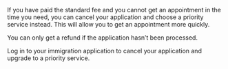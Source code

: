 If you have paid the standard fee and you cannot get an appointment in the time you need, you can cancel your application and choose a priority service instead. This will allow you to get an appointment more quickly.

You can only get a refund if the application hasn’t been processed.

Log in to your immigration application to cancel your application and upgrade to a priority service.
